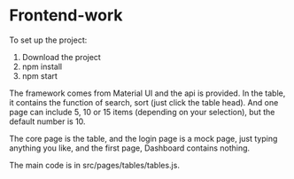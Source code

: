 # Frontend-work

To set up the project:
1. Download the project 
2. npm install
3. npm start

The framework comes from Material UI and the api is provided. In the table, it contains the function of search, sort (just click the table head). And one page can include 5, 10 or 15 items (depending on your selection), but the default number is 10.

The core page is the table, and the login page is a mock page, just typing anything you like, and the first page, Dashboard contains nothing. 

The main code is in src/pages/tables/tables.js.
